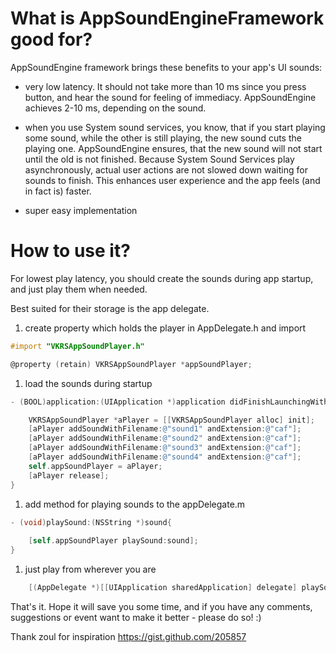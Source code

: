What is AppSoundEngineFramework good for?
=========================================

AppSoundEngine framework brings these benefits to your app's UI sounds:

- very low latency. It should not take more than 10 ms since you press button, and hear the sound for feeling of immediacy. AppSoundEngine achieves 2-10 ms, depending on the sound.

- when you use System sound services, you know, that if you start playing some sound, while the other is still playing, the new sound cuts the playing one. AppSoundEngine ensures, that the new sound will not start until the old is not finished. Because System Sound Services play asynchronously, actual user actions are not slowed down waiting for sounds to finish. This enhances user experience and the app feels (and in fact is) faster.

- super easy implementation

How to use it?
==============

For lowest play latency, you should create the sounds during app startup, and just play them when needed.

Best suited for their storage is the app delegate.



1. create property which holds the player in AppDelegate.h and import

```objective-c
#import "VKRSAppSoundPlayer.h"

@property (retain) VKRSAppSoundPlayer *appSoundPlayer;
```

1. load the sounds during startup

```objective-c
- (BOOL)application:(UIApplication *)application didFinishLaunchingWithOptions:(NSDictionary *)launchOptions {

    VKRSAppSoundPlayer *aPlayer = [[VKRSAppSoundPlayer alloc] init];        
    [aPlayer addSoundWithFilename:@"sound1" andExtension:@"caf"];
    [aPlayer addSoundWithFilename:@"sound2" andExtension:@"caf"];
    [aPlayer addSoundWithFilename:@"sound3" andExtension:@"caf"];
    [aPlayer addSoundWithFilename:@"sound4" andExtension:@"caf"];
    self.appSoundPlayer = aPlayer;
    [aPlayer release];       
}
```

1. add method for playing sounds to the appDelegate.m

```objective-c
- (void)playSound:(NSString *)sound{	
    
    [self.appSoundPlayer playSound:sound];          
}
```

1. just play from wherever you are

```objective-c
    [(AppDelegate *)[[UIApplication sharedApplication] delegate] playSound:@"sound1"];
```

That's it. Hope it will save you some time, and if you have any comments, suggestions or event want to make it better - please do so! :)

Thank zoul for inspiration https://gist.github.com/205857

